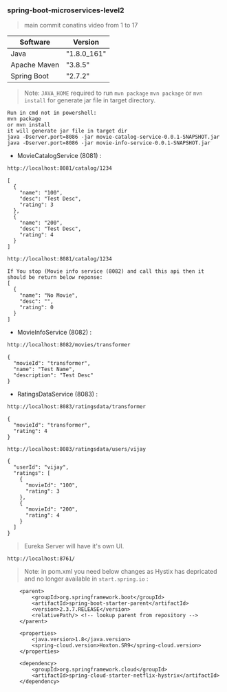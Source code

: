 ### spring-boot-microservices-level2
> main commit conatins video from 1 to 17

| Software     | Version      |
| ------       | ------       |
| Java         |  "1.8.0_161" |
| Apache Maven |  "3.8.5"     |
| Spring Boot  |  "2.7.2"     |

> Note: `JAVA_HOME` required to run `mvn package`
> `mvn package` or `mvn install` for generate jar file in target directory.

```
Run in cmd not in powershell:
mvn package
or mvn install
it will generate jar file in target dir
java -Dserver.port=8086 -jar movie-catalog-service-0.0.1-SNAPSHOT.jar
java -Dserver.port=8086 -jar movie-info-service-0.0.1-SNAPSHOT.jar
```

- MovieCatalogService (8081) :
```sh
http://localhost:8081/catalog/1234
```
```
[
  {
    "name": "100",
    "desc": "Test Desc",
    "rating": 3
  },
  {
    "name": "200",
    "desc": "Test Desc",
    "rating": 4
  }
]
```
```sh
http://localhost:8081/catalog/1234
```
```
If You stop (Movie info service (8082) and call this api then it should be return below reponse:
[
  {
    "name": "No Movie",
    "desc": "",
    "rating": 0
  }
]
```
- MovieInfoService (8082) :
```sh
http://localhost:8082/movies/transformer
```
```
{
  "movieId": "transformer",
  "name": "Test Name",
  "description": "Test Desc"
}
```
- RatingsDataService (8083) :
```sh
http://localhost:8083/ratingsdata/transformer
```
```
{
  "movieId": "transformer",
  "rating": 4
}
```
```
http://localhost:8083/ratingsdata/users/vijay
```
```
{
  "userId": "vijay",
  "ratings": [
    {
      "movieId": "100",
      "rating": 3
    },
    {
      "movieId": "200",
      "rating": 4
    }
  ]
}
```

>Eureka Server will have it's own UI.
```
http://localhost:8761/
```

> Note: in pom.xml you need below changes as Hystix has depricated and no longer available in `start.spring.io` :
```
	<parent>
		<groupId>org.springframework.boot</groupId>
		<artifactId>spring-boot-starter-parent</artifactId>
		<version>2.3.7.RELEASE</version>
		<relativePath/> <!-- lookup parent from repository -->
	</parent>
	
	<properties>
		<java.version>1.8</java.version>
		<spring-cloud.version>Hoxton.SR9</spring-cloud.version>
	</properties>

	<dependency>
		<groupId>org.springframework.cloud</groupId>
		<artifactId>spring-cloud-starter-netflix-hystrix</artifactId>
	</dependency>
```
